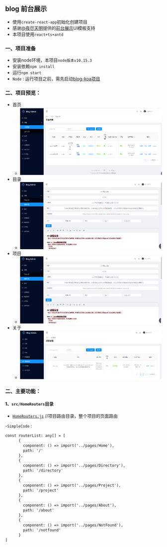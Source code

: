 ## blog 前台展示
* 使用`create-react-app`初始化创建项目
* 感谢[@夜尽天明](https://github.com/biaochenxuying)提供的[前台展示](https://github.com/biaochenxuying/blog-react)UI模板支持
* 本项目使用`react+ts+antd`
### 一、项目准备
* 安装node环境，本项目`node版本v10.15.3`
* 安装依赖`npm install`
* 运行`npm start`
* `Node：`运行项目之前，需先启动[blog-koa项目](https://github.com/EthanMarket/blog-koa)

### 二、项目预览：
* 首页
	* ![](https://github.com/EthanMarket/blog-react-admin/raw/master/images/article.png)
* 目录
	* ![](https://github.com/EthanMarket/blog-react-admin/raw/master/images/article-create.png) 
* 项目
	* ![](https://github.com/EthanMarket/blog-react-admin/raw/master/images/article-create.png) 
* 关于
	* ![](https://github.com/EthanMarket/blog-react-admin/raw/master/images/project.png) 
### 二、主要功能：
####  1、`src/HomeRouters`目录
 *	[`HomeRouters.js`](https://github.com/EthanMarket/blog-react-admin/blob/master/config/blogRouters.js) //项目路由目录，整个项目的页面路由

-`SimpleCode：`

    const routerList: any[] = [
		  {
		    component: () => import('../pages/Home'),
		    path: '/'
		  },
		  {
		    component: () => import('../pages/Directory'),
		    path: '/directory'
		  },
		  {
		    component: () => import('../pages/Project'),
		    path: '/project'
		  },
		  {
		    component: () => import('../pages/About'),
		    path: '/about'
		  },
		  {
		    component: () => import('../pages/NotFound'),
		    path: '/notfound'
		  }
	]


